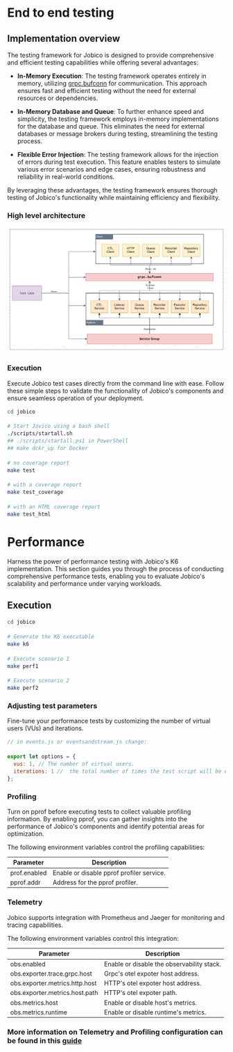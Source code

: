 # End to end testing

## Implementation overview

The testing framework for Jobico is designed to provide comprehensive and efficient testing capabilities while offering several advantages:

- **In-Memory Execution**: The testing framework operates entirely in memory, utilizing [grpc.bufconn](https://pkg.go.dev/google.golang.org/grpc/test/bufconn) for communication. This approach ensures fast and efficient testing without the need for external resources or dependencies.

- **In-Memory Database and Queue**: To further enhance speed and simplicity, the testing framework employs in-memory implementations for the database and queue. This eliminates the need for external databases or message brokers during testing, streamlining the testing process.

- **Flexible Error Injection**: The testing framework allows for the injection of errors during test execution. This feature enables testers to simulate various error scenarios and edge cases, ensuring robustness and reliability in real-world conditions.

By leveraging these advantages, the testing framework ensures thorough testing of Jobico's functionality while maintaining efficiency and flexibility.

### High level architecture

![alt](docs/img/testing.svg?)

### Execution

Execute Jobico test cases directly from the command line with ease. Follow these simple steps to validate the functionality of Jobico's components and ensure seamless operation of your deployment.

```bash
cd jobico

# Start Jovico using a bash shell
./scripts/startall.sh
## ./scripts/startall.ps1 in PowerShell
## make dckr_up for Docker

# no coverage report
make test

# with a coverage report
make test_coverage

# with an HTML coverage report
make test_html
```

# Performance

Harness the power of performance testing with Jobico's K6 implementation. This section guides you through the process of conducting comprehensive performance tests, enabling you to evaluate Jobico's scalability and performance under varying workloads.

## Execution
```bash
cd jobico

# Generate the K6 executable
make k6

# Execute scenario 1
make perf1

# Execute scenario 2
make perf2
```

### Adjusting test parameters

Fine-tune your performance tests by customizing the number of virtual users (VUs) and iterations. 

```javascript
// in events.js or eventsandstream.js change:

export let options = {
  vus: 1, // The number of virtual users.
  iterations: 1 //  the total number of times the test script will be executed.
};
```

### Profiling
Turn on pprof before executing tests to collect valuable profiling information. By enabling pprof, you can gather insights into the performance of Jobico's components and identify potential areas for optimization.

The following environment variables control the profiling capabilities:

| Parameter | Description |
| --- | --- |
| prof.enabled | Enable or disable pprof profiler service. |
| pprof.addr | Address for the pprof profiler. |

### Telemetry

Jobico supports integration with Prometheus and Jaeger for monitoring and tracing capabilities.

The following environment variables control this integration:

| Parameter | Description |
| --- | --- |
| obs.enabled | Enable or disable the observability stack. |
| obs.exporter.trace.grpc.host | Grpc's otel expoter host address. |
| obs.exporter.metrics.http.host | HTTP's otel expoter host address. |
| obs.exporter.metrics.host.path | HTTP's otel expoter path. |
| obs.metrics.host | Enable or disable host's metrics. |
| obs.metrics.runtime | Enable or disable runtime's metrics. |


### More information on Telemetry and Profiling configuration can be found in this [guide](OPERATING.md)

